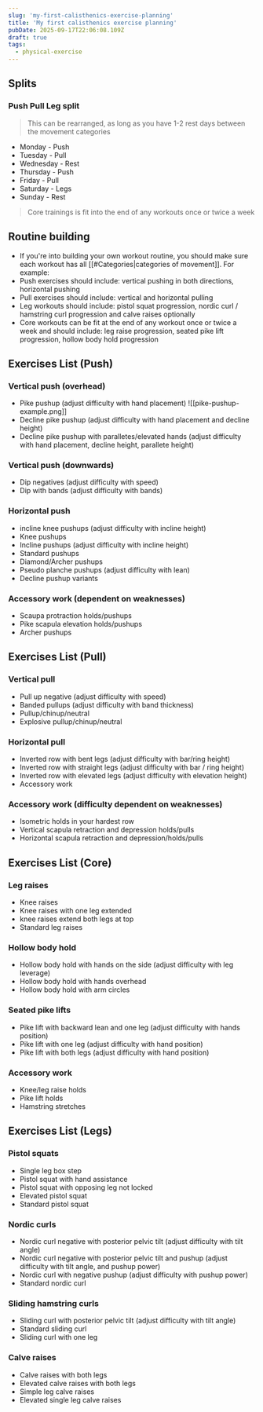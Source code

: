 ```yaml
---
slug: 'my-first-calisthenics-exercise-planning'
title: 'My first calisthenics exercise planning'
pubDate: 2025-09-17T22:06:08.109Z
draft: true
tags:
  - physical-exercise
---
```


## Splits

### Push Pull Leg split

> This can be rearranged, as long as you have 1-2 rest days between the movement categories

- Monday - Push
- Tuesday - Pull
- Wednesday - Rest
- Thursday - Push
- Friday - Pull
- Saturday - Legs
- Sunday - Rest

> Core trainings is fit into the end of any workouts once or twice a week

## Routine building

- If you're into building your own workout routine, you should make sure each workout has all [[#Categories|categories of movement]]. For example:
- Push exercises should include: vertical pushing in both directions, horizontal pushing
- Pull exercises should include: vertical and horizontal pulling
- Leg workouts should include: pistol squat progression, nordic curl / hamstring curl progression and calve raises optionally
- Core workouts can be fit at the end of any workout once or twice a week and should include: leg raise progression, seated pike lift progression, hollow body hold progression

## Exercises List (Push)

### Vertical push (overhead)

- Pike pushup (adjust difficulty with hand placement) ![[pike-pushup-example.png]]
- Decline pike pushup (adjust difficulty with hand placement and decline height)
- Decline pike pushup with paralletes/elevated hands (adjust difficulty with hand placement, decline height, parallete height)

### Vertical push (downwards)

- Dip negatives (adjust difficulty with speed)
- Dip with bands (adjust difficulty with bands)

### Horizontal push

- incline knee pushups (adjust difficulty with incline height)
- Knee pushups
- Incline pushups (adjust difficulty with incline height)
- Standard pushups
- Diamond/Archer pushups
- Pseudo planche pushups (adjust difficulty with lean)
- Decline pushup variants

### Accessory work (dependent on weaknesses)

- Scaupa protraction holds/pushups
- Pike scapula elevation holds/pushups
- Archer pushups

## Exercises List (Pull)

### Vertical pull

- Pull up negative (adjust difficulty with speed)
- Banded pullups (adjust difficulty with band thickness)
- Pullup/chinup/neutral
- Explosive pullup/chinup/neutral

### Horizontal pull

- Inverted row with bent legs (adjust difficulty with bar/ring height)
- Inverted row with straight legs (adjust difficulty with bar / ring height)
- Inverted row with elevated legs (adjust difficulty with elevation height)
- Accessory work

### Accessory work (difficulty dependent on weaknesses)

- Isometric holds in your hardest row
- Vertical scapula retraction and depression holds/pulls
- Horizontal scapula retraction and depression/holds/pulls

## Exercises List (Core)

### Leg raises

- Knee raises
- Knee raises with one leg extended
- knee raises extend both legs at top
- Standard leg raises

### Hollow body hold

- Hollow body hold with hands on the side (adjust difficulty with leg leverage)
- Hollow body hold with hands overhead
- Hollow body hold with arm circles

### Seated pike lifts

- Pike lift with backward lean and one leg (adjust difficulty with hands position)
- Pike lift with one leg (adjust difficulty with hand position)
- Pike lift with both legs (adjust difficulty with hand position)

### Accessory work

- Knee/leg raise holds
- Pike lift holds
- Hamstring stretches

## Exercises List (Legs)

### Pistol squats

- Single leg box step
- Pistol squat with hand assistance
- Pistol squat with opposing leg not locked
- Elevated pistol squat
- Standard pistol squat

### Nordic curls

- Nordic curl negative with posterior pelvic tilt (adjust difficulty with tilt angle)
- Nordic curl negative with posterior pelvic tilt and pushup (adjust difficulty with tilt angle, and pushup power)
- Nordic curl with negative pushup (adjust difficulty with pushup power)
- Standard nordic curl

### Sliding hamstring curls

- Sliding curl with posterior pelvic tilt (adjust difficulty with tilt angle)
- Standard sliding curl
- Sliding curl with one leg

### Calve raises

- Calve raises with both legs
- Elevated calve raises with both legs
- Simple leg calve raises
- Elevated single leg calve raises
